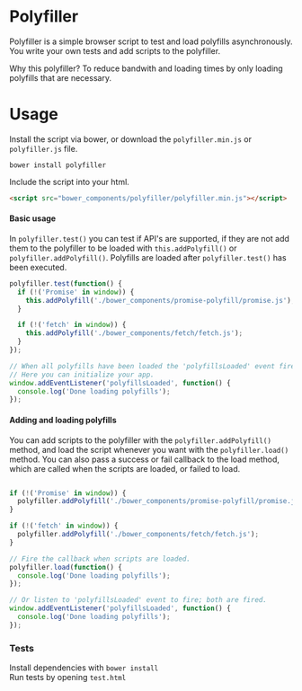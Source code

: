 # Polyfiller
Polyfiller is a simple browser script to test and load polyfills asynchronously. You write your own tests and add scripts to the polyfiller. 

Why this polyfiller? To reduce bandwith and loading times by only loading polyfills that are necessary. 

# Usage
Install the script via bower, or download the `polyfiller.min.js` or `polyfiller.js` file.

```
bower install polyfiller
```

Include the script into your html.

```html
<script src="bower_components/polyfiller/polyfiller.min.js"></script>
```

#### Basic usage

In `polyfiller.test()` you can test if API's are supported, if they are not
add them to the polyfiller to be loaded with `this.addPolyfill()` or `polyfiller.addPolyfill()`. Polyfills are loaded after `polyfiller.test()` has been executed.

```js
polyfiller.test(function() {
  if (!('Promise' in window)) {
    this.addPolyfill('./bower_components/promise-polyfill/promise.js');
  }

  if (!('fetch' in window)) {
    this.addPolyfill('./bower_components/fetch/fetch.js');
  }
});

// When all polyfills have been loaded the 'polyfillsLoaded' event fires.
// Here you can initialize your app. 
window.addEventListener('polyfillsLoaded', function() {
  console.log('Done loading polyfills');
});
```

#### Adding and loading polyfills

You can add scripts to the polyfiller with the `polyfiller.addPolyfill()` method, and load the script whenever you want with the `polyfiller.load()` method. You can also pass a success or fail callback to the load method, which are called when the scripts are loaded, or failed to load.

```js

if (!('Promise' in window)) {
  polyfiller.addPolyfill('./bower_components/promise-polyfill/promise.js');
}

if (!('fetch' in window)) {
  polyfiller.addPolyfill('./bower_components/fetch/fetch.js');
}

// Fire the callback when scripts are loaded.
polyfiller.load(function() {
  console.log('Done loading polyfills');
}); 

// Or listen to 'polyfillsLoaded' event to fire; both are fired.
window.addEventListener('polyfillsLoaded', function() {
  console.log('Done loading polyfills');
});
```

### Tests
Install dependencies with `bower install`  
Run tests by opening  `test.html`
